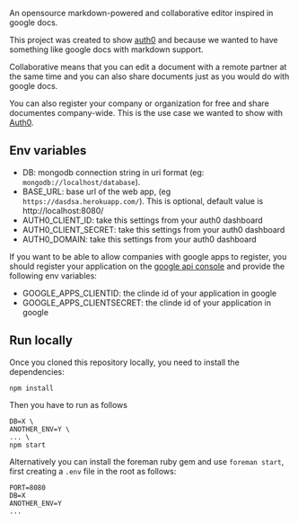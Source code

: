 An opensource markdown-powered and collaborative editor inspired in google docs.

This project was created to show [auth0](http://auth0.com) and because we wanted to have something like google docs with markdown support.

Collaborative means that you can edit a document with a remote partner at the same time and you can also share documents just as you would do with google docs.

You can also register your company or organization for free and share documentes company-wide. This is the use case we wanted to show with [Auth0](http://auth0.com).

## Env variables

-  DB: mongodb connection string in uri format (eg: ```mongodb://localhost/database```).
-  BASE_URL: base url of the web app, (eg ```https://dasdsa.herokuapp.com/```). This is optional, default value is http://localhost:8080/
-  AUTH0_CLIENT_ID: take this settings from your auth0 dashboard
-  AUTH0_CLIENT_SECRET: take this settings from your auth0 dashboard
-  AUTH0_DOMAIN: take this settings from your auth0 dashboard

If you want to be able to allow companies with google apps to register, you should register your application on the [google api console](https://code.google.com/apis/console/b/0/) and provide the following env variables:

-  GOOGLE_APPS_CLIENTID: the clinde id of your application in google
-  GOOGLE_APPS_CLIENTSECRET: the clinde id of your application in google

## Run locally

Once you cloned this repository locally, you need to install the dependencies:

	npm install

Then you have to run as follows

~~~
DB=X \
ANOTHER_ENV=Y \
... \
npm start
~~~

Alternatively you can install the foreman ruby gem and use ```foreman start```, first creating a ```.env``` file in the root as follows:

~~~
PORT=8080
DB=X
ANOTHER_ENV=Y
...
~~~